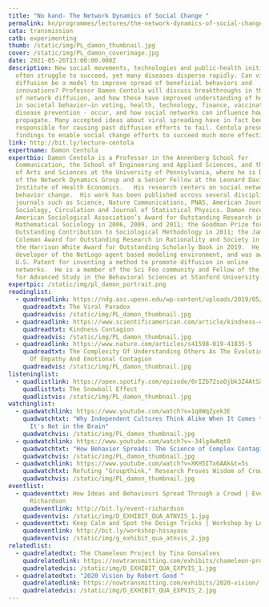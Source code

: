 ```yaml
---
title: "No kand- The Network Dynamics of Social Change "
permalink: kn/programmes/lectures/the-network-dynamics-of-social-change/
cata: transmission
catb: experimenting
thumb: /static/img/PL_damon_thumbnail.jpg
cover: /static/img/PL_damon_coverimage.jpg
date: 2021-05-26T13:00:00.000Z
description: New social movements, technologies and public-health initiatives
  often struggle to succeed, yet many diseases disperse rapidly. Can viral
  diffusion be a model to improve spread of beneficial behaviors and
  innovations? Professor Damon Centola will discuss breakthroughs in the science
  of network diffusion, and how these have improved understanding of how changes
  in societal behavior—in voting, health, technology, finance, vaccination, and
  disease prevention - occur, and how social networks can influence how they
  propagate. Many accepted ideas about viral spreading have in fact been
  responsible for causing past diffusion efforts to fail. Centola presents new
  findings to enable social change efforts to succeed much more effectively.
link: http://bit.ly/lecture-centola
expertname: Damon Centola
expertbio: Damon Centola is a Professor in the Annenberg School for
  Communication, the School of Engineering and Applied Sciences, and the School
  of Arts and Sciences at the University of Pennsylvania, where he is Director
  of the Network Dynamics Group and a Senior Fellow at the Leonard Davis
  Institute of Health Economics.   His research centers on social networks and
  behavior change.  His work has been published across several disciplines in
  journals such as Science, Nature Communications, PNAS, American Journal of
  Sociology, Circulation and Journal of Statistical Physics. Damon received the
  American Sociological Association’s Award for Outstanding Research in
  Mathematical Sociology in 2006, 2009, and 2011; the Goodman Prize for
  Outstanding Contribution to Sociological Methodology in 2011; the James
  Coleman Award for Outstanding Research in Rationality and Society in 2017; and
  the Harrison White Award for Outstanding Scholarly Book in 2019.  He was a
  developer of the NetLogo agent based modeling environment, and was awarded a
  U.S. Patent for inventing a method to promote diffusion in online
  networks.  He is a member of the Sci Foo community and Fellow of the Center
  for Advanced Study in the Behavioral Sciences at Stanford University.
expertpic: /static/img/pl_damon_portrait.png
readinglist:
  - quadreadlink: https://ndg.asc.upenn.edu/wp-content/uploads/2019/05/Virality-Paradox.pdf
    quadreadtxt: The Viral Paradox
    quadreadvis: /static/img/PL_damon_thumbnail.jpg
  - quadreadlink: https://www.scientificamerican.com/article/kindness-contagion/
    quadreadtxt: Kindness Contagion
    quadreadvis: /static/img/PL_damon_thumbnail.jpg
  - quadreadlink: https://www.nature.com/articles/s41598-019-41835-5
    quadreadtxt: The Complexity Of Understanding Others As The Evolutionary Origin
      Of Empathy And Emotional Contagion
    quadreadvis: /static/img/PL_damon_thumbnail.jpg
listeninglist:
  - quadlistlink: https://open.spotify.com/episode/0rIZb72soOjbk3Z4AtSXWK
    quadlisttxt: The Snowball Effect
    quadlistvis: /static/img/PL_damon_thumbnail.jpg
watchinglist:
  - quadwatchlink: https://www.youtube.com/watch?v=1q8WqZyek3E
    quadwatchtxt: "Why Independent Cultures Think Alike When It Comes to Categories:
      It's Not in the Brain"
    quadwatchvis: /static/img/PL_damon_thumbnail.jpg
  - quadwatchlink: https://www.youtube.com/watch?v=-34lg4wNqt0
    quadwatchtxt: "How Behavior Spreads: The Science of Complex Contagions"
    quadwatchvis: /static/img/PL_damon_thumbnail.jpg
  - quadwatchlink: https://www.youtube.com/watch?v=XKH5ITx6AAk&t=5s
    quadwatchtxt: Refuting "Groupthink," Research Proves Wisdom of Crowds Can Prevail
    quadwatchvis: /static/img/PL_damon_thumbnail.jpg
eventlist:
  - quadeventtxt: How Ideas and Behaviours Spread Through a Crowd | Event by Daniel
      Richardson
    quadeventlink: http://bit.ly/event-richardson
    quadeventvis: /static/img/D_EXHIBIT_QUA_ATNVIS_1.jpg
  - quadeventtxt: Keep Calm and Spot the Design Tricks | Workshop by Louise Hisayasu
    quadeventlink: http://bit.ly/workshop-hisayasu
    quadeventvis: /static/img/g_exhibit_qua_atnvis_2.jpg
relatedlist:
  - quadrelatedtxt: The Chameleon Project by Tina Gonsalves
    quadrelatedlink: https://nowtransmitting.com/exhibits/chameleon-project/
    quadrelatedvis: /static/img/D_EXHIBIT_QUA_EXPVIS_1.jpg
  - quadrelatedtxt: "2020 Vision by Robert Good "
    quadrelatedlink: https://nowtransmitting.com/exhibits/2020-vision/
    quadrelatedvis: /static/img/D_EXHIBIT_QUA_EXPVIS_2.jpg
---
```

